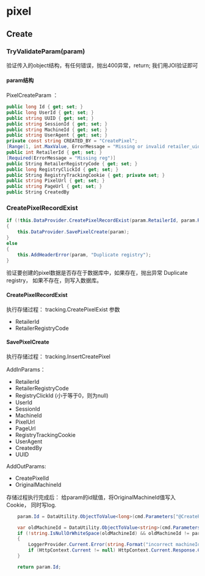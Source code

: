 # pixel

## Create

### TryValidateParam(param)
  验证传入的object结构，有任何错误，抛出400异常，return; 我们用JOI验证即可
  
#### param结构
PixelCreateParam ： 
```csharp
public long Id { get; set; }
public long UserId { get; set; }
public string UUID { get; set; }
public string SessionId { get; set; }
public string MachineId { get; set; }
public string UserAgent { get; set; }
private const string CREATED_BY = "CreatePixel";
[Range(1, int.MaxValue, ErrorMessage = "Missing or invalid retailer_uid")]
public int RetailerId { get; set; }
[Required(ErrorMessage = "Missing reg")]
public String RetailerRegistryCode { get; set; }
public long RegistryClickId { get; set; }
public String RegistryTrackingCookie { get; private set; }
public string PixelUrl { get; set; }
public string PageUrl { get; set; }
public String CreatedBy
```


### CreatePixelRecordExist
```csharp
if (!this.DataProvider.CreatePixelRecordExist(param.RetailerId, param.RetailerRegistryCode))
{
    this.DataProvider.SavePixelCreate(param);
}
else
{
    this.AddHeaderError(param, "Duplicate registry");
}
```

验证要创建的pixel数据是否存在于数据库中，如果存在，抛出异常 Duplicate registry，
如果不存在，则写入数据库。

#### CreatePixelRecordExist
 执行存储过程： tracking.CreatePixelExist
 参数
  - RetailerId
  - RetailerRegistryCode

#### SavePixelCreate
 执行存储过程： tracking.InsertCreatePixel
 
 AddInParams：
  - RetailerId
  - RetailerRegistryCode
  - RegistryClickId (小于等于0，则为null)
  - UserId
  - SessionId
  - MachineId
  - PixelUrl
  - PageUrl
  - RegistryTrackingCookie
  - UserAgent
  - CreatedBy
  - UUID

AddOutParams:
  - CreatePixelId
  - OriginalMachineId

  存储过程执行完成后：
    给param的id赋值，将OriginalMachineId值写入Cookie， 同时写log.
    
```csharp
    param.Id = DataUtility.ObjectToValue<long>(cmd.Parameters["@CreatePixelId"].Value, 0);

    var oldMachineId = DataUtility.ObjectToValue<string>(cmd.Parameters["@OriginalMachineId"].Value, null);
    if (!string.IsNullOrWhiteSpace(oldMachineId) && oldMachineId != param.MachineId)
    {
        LoggerProvider.Current.Error(string.Format("incorrect machineId:{0}, clickId:{1}, createPixelId: {2}", param.MachineId, param.RegistryClickId, param.Id));
        if (HttpContext.Current != null) HttpContext.Current.Response.Cookies[Constant.MACHINE_ID_COOKIE_NAME].Value = oldMachineId;
    }

    return param.Id;
```

